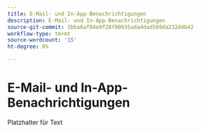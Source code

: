 ```yaml
---
title: E-Mail- und In-App-Benachrichtigungen
description: E-Mail- und In-App-Benachrichtigungen
source-git-commit: 3bba6af04e9f28f00935ada4dad569da232d4b42
workflow-type: tm+mt
source-wordcount: '15'
ht-degree: 0%

---
```


# E-Mail- und In-App-Benachrichtigungen

Platzhalter für Text